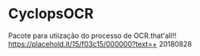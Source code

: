 # CyclopsOCR
Pacote para utiização do processo de OCR.that'all!!
https://placehold.it/15/f03c15/000000?text=+ 20180828
